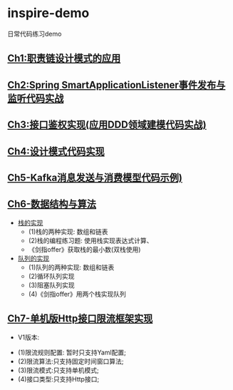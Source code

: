 # inspire-demo
日常代码练习demo

## <a href="https://github.com/GenshenWang/inspire-demo/tree/master/Ch1_ExecutorChainPattern">Ch1:职责链设计模式的应用</a>
## <a href="https://github.com/GenshenWang/inspire-demo/tree/master/Ch2_SmartApplicationListener">Ch2:Spring SmartApplicationListener事件发布与监听代码实战</a>
## <a href="https://github.com/GenshenWang/inspire-demo/tree/master/Ch3_InterfaceAuth">Ch3:接口鉴权实现(应用DDD领域建模代码实战)</a>
## <a href="https://github.com/GenshenWang/inspire-demo/tree/master/Ch4_CodeDesignStyle">Ch4:设计模式代码实现</a>
## <a href="https://github.com/GenshenWang/inspire-demo/tree/master/Ch5_KafkaDemoLearning">Ch5-Kafka消息发送与消费模型代码示例)</a>
## <a href="https://github.com/GenshenWang/inspire-demo/tree/master/Ch6_AlgorithmsExe">Ch6-数据结构与算法</a>
* <a href="https://github.com/GenshenWang/inspire-demo/tree/master/Ch6_AlgorithmsExe/src/main/java/com/wgs/algorithms/%E6%A0%88">栈的实现</a>
  - (1)栈的两种实现: 数组和链表
  - (2)栈的编程练习题: 使用栈实现表达式计算、
  -    《剑指offer》获取栈的最小数(双栈使用)
* <a href="https://github.com/GenshenWang/inspire-demo/tree/master/Ch6_AlgorithmsExe/src/main/java/com/wgs/algorithms/%E9%98%9F%E5%88%97">队列的实现</a>
  - (1)队列的两种实现: 数组和链表
  - (2)循环队列实现
  - (3)阻塞队列实现
  - (4)《剑指offer》用两个栈实现队列
## <a href="https://github.com/GenshenWang/inspire-demo/tree/master/Ch7_SentinelExe">Ch7-单机版Http接口限流框架实现</a>
* V1版本:
- (1)限流规则配置: 暂时只支持Yaml配置;
- (2)限流算法:只支持固定时间窗口算法;
- (3)限流模式:只支持单机模式;
- (4)接口类型:只支持Http接口;